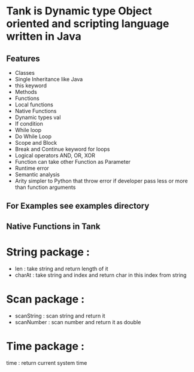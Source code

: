 # Tank is Dynamic type Object oriented and scripting language written in Java

## Features
- Classes
- Single Inheritance like Java
- this keyword
- Methods
- Functions
- Local functions
- Native Functions
- Dynamic types val
- If condition
- While loop
- Do While Loop
- Scope and Block
- Break and Continue keyword for loops
- Logical operators AND, OR, XOR
- Function can take other Function as Parameter
- Runtime error
- Semantic analysis
- Arity simpler to Python that throw error if developer pass less or more than function arguments

## For Examples see examples directory


## Native Functions in Tank

# String package :
- len : take string and return length of it
- charAt : take string and index and return char in this index from string

# Scan package :
- scanString : scan string and return it
- scanNumber : scan number and return it as double

# Time package :
time : return current system time